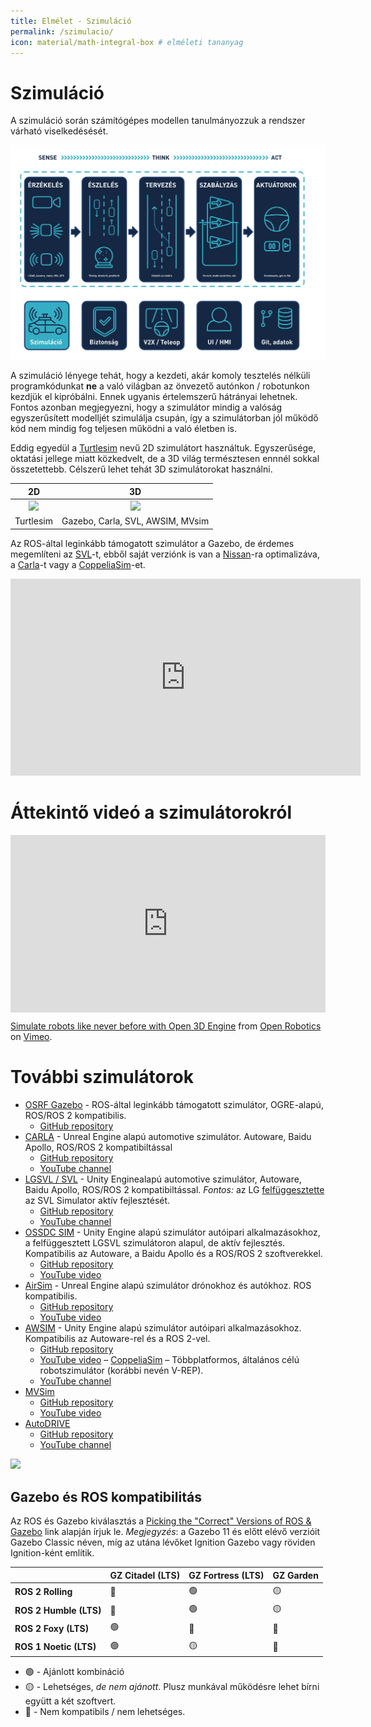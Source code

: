 ```yaml
---
title: Elmélet - Szimuláció
permalink: /szimulacio/
icon: material/math-integral-box # elméleti tananyag
---
```



# Szimuláció

A szimuláció során számítógépes modellen tanulmányozzuk a rendszer várható viselkedésését.

![](https://raw.githubusercontent.com/sze-info/arj/main/docs/_images/overview12.svg)

A szimuláció lényege tehát, hogy a kezdeti, akár komoly tesztelés nélküli programkódunkat **ne** a való világban az önvezető autónkon / robotunkon kezdjük el kipróbálni. Ennek ugyanis értelemszerű hátrányai lehetnek. Fontos azonban megjegyezni, hogy a szimulátor mindig a valóság egyszerűsített modelljét szimulálja csupán, így a szimulátorban jól működő kód nem mindig fog teljesen működni a való életben is.

Eddig egyedül a [Turtlesim](https://docs.ros.org/en/foxy/Tutorials/Beginner-CLI-Tools/Introducing-Turtlesim/Introducing-Turtlesim.html) nevű 2D szimulátort használtuk. Egyszerűsége, oktatási jellege miatt közkedvelt, de a 3D világ természtesen ennnél sokkal összetettebb. Célszerű lehet tehát 3D szimulátorokat használni. 

| 2D | 3D |
|:---:|:---:|
| <img src="https://docs.ros.org/en/foxy/_images/new_pen.png" width="50%"> | <img src="https://tier4.github.io/AWSIM/GettingStarted/QuickStartDemo/Image_0.png" width="50%">  |
| Turtlesim  | Gazebo, Carla, SVL, AWSIM, MVsim |

Az ROS-által leginkább támogatott szimulátor a Gazebo, de érdemes megemlíteni az [SVL](https://github.com/lgsvl/simulator)-t, ebből saját verziónk is van a [Nissan](https://github.com/szenergy/nissanleaf-lgsvl)-ra optimalizáva, a [Carla](https://github.com/carla-simulator)-t vagy a [CoppeliaSim](https://www.coppeliarobotics.com/)-et.


<iframe width="560" height="315" src="https://www.youtube.com/embed/QD9iCauN0K8?rel=0" title="YouTube video player" frameborder="0" allow="accelerometer; autoplay; clipboard-write; encrypted-media; gyroscope; picture-in-picture" allowfullscreen></iframe>

# Áttekintő videó a szimulátorokról

<div style="padding:56.25% 0 0 0;position:relative;"><iframe src="https://player.vimeo.com/video/879001753?h=80b62256e1" style="position:absolute;top:0;left:0;width:100%;height:100%;" frameborder="0" allow="autoplay; fullscreen; picture-in-picture" allowfullscreen></iframe></div><script src="https://player.vimeo.com/api/player.js"></script>
<p><a href="https://vimeo.com/879001753">Simulate robots like never before with Open 3D Engine</a> from <a href="https://vimeo.com/osrfoundation">Open Robotics</a> on <a href="https://vimeo.com">Vimeo</a>.</p>

# További szimulátorok

- [OSRF Gazebo](http://gazebosim.org/) - ROS-által leginkább támogatott szimulátor, OGRE-alapú, ROS/ROS 2 kompatibilis.
  - [GitHub repository](https://github.com/osrf/gazebo)
- [CARLA](https://carla.org/) - Unreal Engine alapú automotive szimulátor. Autoware, Baidu Apollo, ROS/ROS 2 kompatibiltással
  - [GitHub repository ](https://github.com/carla-simulator/carla)
  - [YouTube channel](https://www.youtube.com/channel/UC1llP9ekCwt8nEJzMJBQekg)
- [LGSVL / SVL](https://www.lgsvlsimulator.com/) - Unity Enginealapú automotive szimulátor, Autoware, Baidu Apollo, ROS/ROS 2 kompatibiltással. *Fontos:* az LG [felfüggesztette](https://www.svlsimulator.com/news/2022-01-20-svl-simulator-sunset) az SVL Simulator aktív fejlesztését.
  - [GitHub repository](https://github.com/lgsvl/simulator)
  - [YouTube channel](https://www.youtube.com/c/LGSVLSimulator)
- [OSSDC SIM](https://github.com/OSSDC/OSSDC-SIM) - Unity Engine alapú szimulátor autóipari alkalmazásokhoz, a felfüggesztett LGSVL szimulátoron alapul, de aktív fejlesztés. Kompatibilis az Autoware, a Baidu Apollo és a ROS/ROS 2 szoftverekkel.
   - [GitHub repository](https://github.com/OSSDC/OSSDC-SIM)
   - [YouTube video](https://www.youtube.com/watch?v=fU_C38WEwGw)
- [AirSim](https://microsoft.github.io/AirSim) - Unreal Engine alapú szimulátor drónokhoz és autókhoz. ROS kompatibilis.
   - [GitHub repository](https://github.com/microsoft/AirSim)
   - [YouTube video](https://www.youtube.com/watch?v=gnz1X3UNM5Y)
- [AWSIM](https://tier4.github.io/AWSIM) - Unity Engine alapú szimulátor autóipari alkalmazásokhoz. Kompatibilis az Autoware-rel és a ROS 2-vel.
   - [GitHub repository](https://github.com/tier4/AWSIM)
   - [YouTube video](https://www.youtube.com/watch?v=FH7aBWDmSNA)
– [CoppeliaSim](https://www.coppeliarobotics.com/coppeliaSim) – Többplatformos, általános célú robotszimulátor (korábbi nevén V-REP).
   - [YouTube channel](https://www.youtube.com/user/VirtualRobotPlatform)
- [MVSim](https://mvsimulator.readthedocs.io/)
   - [GitHub repository](https://github.com/MRPT/mvsim)
   - [YouTube video](https://www.youtube.com/watch?v=OzOG9V1h11g&list=PLOJ3GF0x2_eWvaxrKFb4BPzd4W9ss8jyc&index=6&ab_channel=JoseLuisBlanco)
- [AutoDRIVE](https://autodrive-ecosystem.github.io/)
  - [GitHub repository](https://github.com/Tinker-Twins/AutoDRIVE)
  - [YouTube channel](https://www.youtube.com/@AutoDRIVE-Ecosystem)

![](https://mrpt.github.io/mvsim-models/anims/warehouse-demo-mvsim.gif)


## Gazebo és ROS kompatibilitás

Az ROS és Gazebo kiválasztás a [Picking the "Correct" Versions of ROS & Gazebo](https://gazebosim.org/docs/garden/ros_installation) link alapján írjuk le.
*Megjegyzés*: a Gazebo 11 és előtt elévő verzióit Gazebo Classic néven, míg az utána lévőket Ignition Gazebo vagy röviden Ignition-ként említik.


| | **GZ Citadel (LTS)**  | **GZ Fortress (LTS)**   | **GZ Garden**   |
|---|---|---|---|
| **ROS 2 Rolling**       | 🔴 | 🟢 | 🟡 |
| **ROS 2 Humble (LTS)**  | 🔴 | 🟢 | 🟡 |
| **ROS 2 Foxy (LTS)**    | 🟢 | 🔴 | 🔴 |
| **ROS 1 Noetic (LTS)**  | 🟢 | 🟡 | 🔴 |


* 🟢 - Ajánlott kombináció
* 🟡 - Lehetséges, *de nem ajánott*. Plusz munkával működésre lehet bírni együtt a két szoftvert.
* 🔴 - Nem kompatibils / nem lehetséges.

